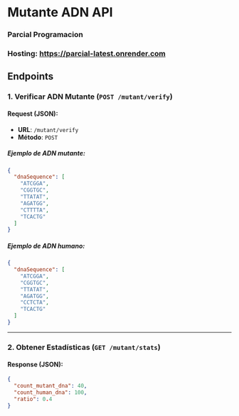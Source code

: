 

# Mutante ADN API

### Parcial Programacion
### Hosting: https://parcial-latest.onrender.com


## Endpoints

### 1. **Verificar ADN Mutante** (`POST /mutant/verify`)

#### Request (JSON):
- **URL**: `/mutant/verify`
- **Método**: `POST`
  
##### Ejemplo de ADN mutante:
```json
{
  "dnaSequence": [
    "ATCGGA",
    "CGGTGC",
    "TTATAT",
    "AGATGG",
    "CTTTTA",
    "TCACTG"
  ]
}
```

##### Ejemplo de ADN humano:
```json
{
  "dnaSequence": [
    "ATCGGA",
    "CGGTGC",
    "TTATAT",
    "AGATGG",
    "CCTCTA",
    "TCACTG"
  ]
}
```
---

### 2. **Obtener Estadísticas** (`GET /mutant/stats`)

#### Response (JSON):
```json
{
  "count_mutant_dna": 40,
  "count_human_dna": 100,
  "ratio": 0.4
}
```
